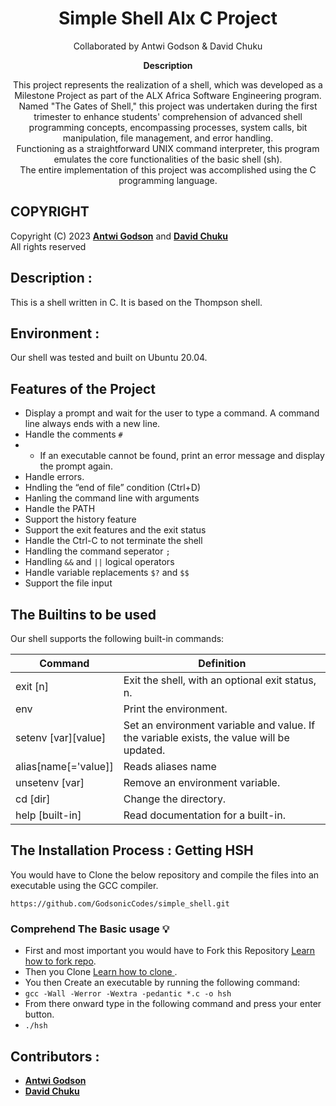 <h1 align="center">
   Simple Shell Alx C Project
</h1>



<p align="center">
   Collaborated by Antwi Godson &  David Chuku
</p>



<p align="center">
  <strong>
   Description
  </strong>
</p>



<p align="center">
This project represents the realization of a shell, which was developed as a Milestone Project as part of the ALX Africa Software Engineering program.</br>
Named "The Gates of Shell," this project was undertaken during the first trimester to enhance students' comprehension of advanced shell programming concepts, encompassing processes, system calls, bit manipulation, file management, and error handling.</br>
Functioning as a straightforward UNIX command interpreter, this program emulates the core functionalities of the basic shell (sh).</br>
The entire implementation of this project was accomplished using the C programming language.
</p>


## COPYRIGHT
Copyright (C) 2023 [**Antwi Godson**](https://github.com/GodsonicCodes) and [**David Chuku**](https://github.com/daivydking) </br>
All rights reserved

 ## Description :
This is a shell written in C.
It is based on the Thompson shell.



## Environment :

Our shell was tested and built on  Ubuntu 20.04.



## Features of the Project
* Display a prompt and wait for the user to type a command. A command line always ends with a new line.
* Handle the comments `#`
* * If an executable cannot be found, print an error message and display the prompt again.
* Handle errors.
* Hndling the “end of file” condition (Ctrl+D)
* Hanling the command line with arguments
* Handle the PATH
* Support the history feature
* Support the exit features and the exit status
* Handle the Ctrl-C to not terminate the shell
* Handling the command seperator `;`
* Handling `&&` and `||` logical operators
* Handle variable replacements `$?` and `$$`
* Support the file input

## The Builtins to be used
Our shell supports the following built-in commands:

| Command             | Definition                                                                                |
| ------------------- | ----------------------------------------------------------------------------------------- |
| exit [n]            | Exit the shell, with an optional exit status, n.                                          |
| env                 | Print the environment.                                                                    |
| setenv [var][value] | Set an environment variable and value. If the variable exists, the value will be updated. |
| alias[name[='value]]| Reads aliases name                                                                        |
| unsetenv [var]      | Remove an environment variable.                                                           |
| cd [dir]            | Change the directory.                                                                     |
| help [built-in]     | Read documentation for a built-in.                                                        |


 ## The Installation Process : Getting HSH
 
You would have to Clone the below repository and compile the files into an executable using the GCC compiler.
```
https://github.com/GodsonicCodes/simple_shell.git
```



### Comprehend The Basic usage :bulb:
- First and most important you would have to Fork this Repository [Learn how to fork repo](https://docs.github.com/en/github/getting-started-with-github/fork-a-repo).
- Then you Clone [Learn how to clone ](https://docs.github.com/en/github/creating-cloning-and-archiving-repositories/cloning-a-repository).
- You then Create an executable by running the following command:
- `gcc -Wall -Werror -Wextra -pedantic *.c -o hsh`
- From there onward type in the following command and press your enter button.
- `./hsh`


## Contributors :
* [**Antwi Godson**](https://github.com/GodsonicCodes)
* [**David Chuku**](https://github.com/daivydking)
